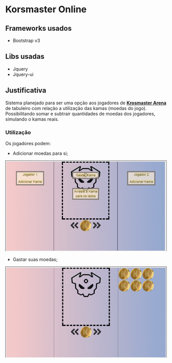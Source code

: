 # Korsmaster Online

## Frameworks usados
- Bootstrap v3

## Libs usadas
- Jquery
- Jquery-ui

## Justificativa
Sistema planejado para ser uma opção aos jogadores de __[Krosmaster Arena](http://www.krosmaster.com/pt/jogos/descobrir-jogo-tabuleiro)__ de tabuleiro com relação a utilização das kamas (moedas do jogo). Possibilitando somar e subtrair quantidades de moedas dos jogadores, simulando o kamas reais.

### Utilização
Os jogadores podem:

- Adicionar moedas para si;

<img src="/readme_img/kros-kamas1.gif?raw=true">


- Gastar suas moedas;

<img src="/readme_img/kros-kamas2.gif?raw=true">